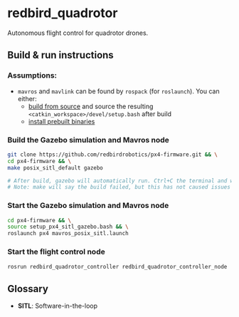# redbird_quadrotor
Autonomous flight control for quadrotor drones.

## Build & run instructions
### Assumptions:
+ `mavros` and `mavlink` can be found by `rospack` (for `roslaunch`). You can either:
  + [build from source](https://github.com/mavlink/mavros/blob/master/mavros/README.md#source-installation) and source the resulting `<catkin_workspace>/devel/setup.bash` after build
  + [install prebuilt binaries](https://github.com/mavlink/mavros/blob/master/mavros/README.md#binary-installation-deb)

### Build the Gazebo simulation and Mavros node
```sh
git clone https://github.com/redbirdrobotics/px4-firmware.git && \
cd px4-firmware && \
make posix_sitl_default gazebo

# After build, gazebo will automatically run. Ctrl+C the terminal and wait for shutdown
# Note: make will say the build failed, but this has not caused issues this far. Probably ok to ignore.
```

### Start the Gazebo simulation and Mavros node
```sh
cd px4-firmware && \
source setup_px4_sitl_gazebo.bash && \
roslaunch px4 mavros_posix_sitl.launch
```

### Start the flight control node
```sh
rosrun redbird_quadrotor_controller redbird_quadrotor_controller_node
```


## Glossary
+ **SITL**: Software-in-the-loop
